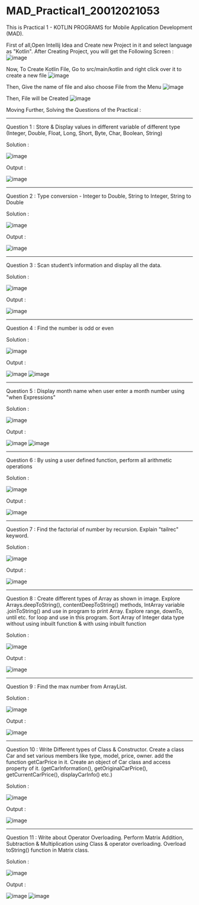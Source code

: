# MAD_Practical1_20012021053
This is Practical 1 - KOTLIN PROGRAMS for Mobile Application Development (MAD).

First of all,Open Intellij Idea and Create new Project in it and select language as "Kotlin".
After Creating Project, you will get the Following Screen :
![image](https://user-images.githubusercontent.com/110806025/183686852-57db3543-cbc5-4a6a-beb9-ba8e5a92b201.png)

Now, To Create Kotlin File,
Go to src/main/kotlin
and right click over it to create a new file
![image](https://user-images.githubusercontent.com/110806025/183687133-be29150f-97ea-4999-a74f-9695c57ae7d8.png)

Then, Give the name of file and also choose File from the Menu
![image](https://user-images.githubusercontent.com/110806025/183687355-63514dd4-1417-42bc-94af-c6753c546b14.png)

Then, File will be Created
![image](https://user-images.githubusercontent.com/110806025/183687498-29db0816-2cf1-464c-a4a0-4bd8942ab052.png)

Moving Further,
Solving the Questions of the Practical :

___________________________________________________________________________________________________________________________________________________________________________
Question 1 : Store & Display values in different variable of different type (Integer, Double, Float, Long, Short, Byte, Char, Boolean, String)

Solution :

![image](https://user-images.githubusercontent.com/110806025/183698051-04a5271d-2196-408c-9b63-f74a4687536d.png)

Output :

![image](https://user-images.githubusercontent.com/110806025/183698162-e57dadff-fab5-4492-aee0-257042820d06.png)

___________________________________________________________________________________________________________________________________________________________________________
Question 2 : Type conversion - Integer to Double, String to Integer, String to Double

Solution :

![image](https://user-images.githubusercontent.com/110806025/183702432-79a5c28e-8005-4441-9e27-d9260efa305d.png)

Output :

![image](https://user-images.githubusercontent.com/110806025/183702518-e0b1d8f9-34fa-4347-80a0-6f6e4a8ef612.png)

___________________________________________________________________________________________________________________________________________________________________________
Question 3 : Scan student’s information and display all the data.

Solution :

![image](https://user-images.githubusercontent.com/110806025/183703640-3be0864b-d9c8-440e-83c5-1a3ef59fd4a8.png)

Output : 

![image](https://user-images.githubusercontent.com/110806025/183703852-b1918bb7-57e6-47e7-a673-b9ab64de6303.png)

___________________________________________________________________________________________________________________________________________________________________________
Question 4 : Find the number is odd or even

Solution : 

![image](https://user-images.githubusercontent.com/110806025/183964964-6fa9368d-2fed-450b-a811-f73d4eb97c11.png)

Output : 

![image](https://user-images.githubusercontent.com/110806025/183965402-eacea1e0-33d2-4de7-b39d-4cb29f6eb592.png)
![image](https://user-images.githubusercontent.com/110806025/183965428-c79b4075-1e09-4432-bda4-290653adf6ec.png)

___________________________________________________________________________________________________________________________________________________________________________
Question 5 : Display month name when user enter a month number using "when Expressions"

Solution : 

![image](https://user-images.githubusercontent.com/110806025/183976244-7b81a07c-848f-4139-82b9-443641104106.png)

Output :

![image](https://user-images.githubusercontent.com/110806025/183976339-5b9fe839-4cd8-4d8b-bd6f-e5e20d0c8cf7.png)
![image](https://user-images.githubusercontent.com/110806025/183976389-78ec6f09-f482-43fc-8263-d591438cacbf.png)

___________________________________________________________________________________________________________________________________________________________________________
Question 6 : By using a user defined function, perform all arithmetic operations

Solution : 

![image](https://user-images.githubusercontent.com/110806025/185573296-463cf209-3c0c-4a33-8979-001938d35cdd.png)

Output :

![image](https://user-images.githubusercontent.com/110806025/185573355-ebdf609b-e19c-46fd-b967-17d5f4d3ef49.png)

___________________________________________________________________________________________________________________________________________________________________________
Question 7 : Find the factorial of number by recursion. Explain "tailrec" keyword.

Solution : 

![image](https://user-images.githubusercontent.com/110806025/185579184-cb37690e-889f-4013-8f64-5aeb8adaecba.png)

Output :

![image](https://user-images.githubusercontent.com/110806025/185579412-6dda3e63-cdc8-4e67-956d-d5641f0265a1.png)

___________________________________________________________________________________________________________________________________________________________________________
Question 8 : Create different types of Array as shown in image. Explore Arrays.deepToString(), contentDeepToString() methods, IntArray variable .joinToString()  and use in program to print Array. Explore range, downTo, until etc. for loop and use in this program. Sort Array of Integer data type without using inbuilt function & with using inbuilt function

Solution : 

![image](https://user-images.githubusercontent.com/110806025/185593911-5a28e39d-15e3-442d-a1d3-92a82950a248.png)

Output : 

![image](https://user-images.githubusercontent.com/110806025/185594201-b83bdc7c-607e-4658-8fcf-858a281bc29c.png)

___________________________________________________________________________________________________________________________________________________________________________
Question 9 : Find the max number from ArrayList.

Solution : 

![image](https://user-images.githubusercontent.com/110806025/185598056-7022211e-688c-426f-a809-b4a5fae90b74.png)

Output : 

![image](https://user-images.githubusercontent.com/110806025/185598204-f1e08620-7663-4e88-a8ae-cccb1920d5b9.png)

___________________________________________________________________________________________________________________________________________________________________________
Question 10 : Write Different types of Class & Constructor. Create a class Car and set various members like type, model, price, owner. add the function getCarPrice in it. Create an object of Car class and access property of it. (getCarInformation(), getOriginalCarPrice(), getCurrentCarPrice(), displayCarInfo() etc.)

Solution : 

![image](https://user-images.githubusercontent.com/110806025/185735699-0f638499-7af7-4761-a095-1f18b798da65.png)

Output : 

![image](https://user-images.githubusercontent.com/110806025/185735735-92737397-9c4d-475a-a1bf-4b7513909d16.png)

___________________________________________________________________________________________________________________________________________________________________________
Question 11 : Write about Operator Overloading. Perform Matrix Addition, Subtraction & Multiplication using Class & operator overloading. Overload toString() function in Matrix class.

Solution : 

![image](https://user-images.githubusercontent.com/110806025/185736018-99a0afbb-7a34-49b1-921b-b5689c908ed9.png)

Output : 

![image](https://user-images.githubusercontent.com/110806025/185736041-607f22ed-1470-41a9-873e-cf28a8aa9b6b.png)
![image](https://user-images.githubusercontent.com/110806025/185736048-1b0c185e-3d5c-42da-9c6d-5959cab47791.png)

